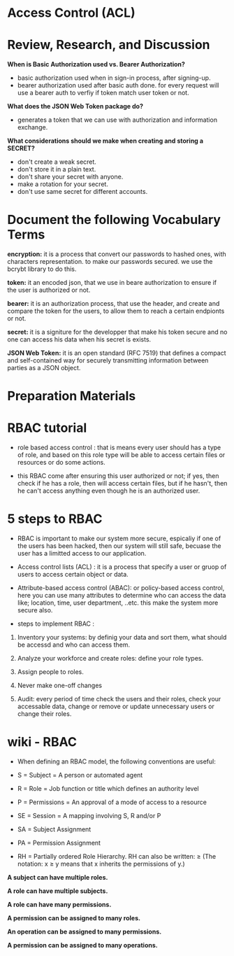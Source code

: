 # Access Control (ACL)

# Review, Research, and Discussion

**When is Basic Authorization used vs. Bearer Authorization?**

- basic authorization used when in sign-in process, after signing-up.
- bearer authorization used after basic auth done. for every request will use a bearer auth to verfiy if token match user token or not.

**What does the JSON Web Token package do?**

- generates a token that we can use with authorization and information exchange.

**What considerations should we make when creating and storing a SECRET?**

- don't create a weak secret.
- don't store it in a plain text.
- don't share your secret with anyone.
- make a rotation for your secret.
- don't use same secret for different accounts.

# Document the following Vocabulary Terms

**encryption:** it is a process that convert our passwords to hashed ones, with characters representation. to make our passwords secured. we use the bcrybt library to do this.

**token:** it an encoded json, that we use in beare authorization to ensure if the user is authorized or not.

**bearer:** it is an authorization process, that use the header, and create and compare the token for the users, to allow them to reach a certain endpionts or not.

**secret:** it is a signiture for the developper that make his token secure and no one can access his data when his secret is exists.

**JSON Web Token:** it is an open standard (RFC 7519) that defines a compact and self-contained way for securely transmitting information between parties as a JSON object.

# Preparation Materials

# RBAC tutorial

- role based access control : that is means every user should has a type of role, and based on this role type will be able to access certain files or resources or do some actions.

- this RBAC come after ensuring this user authorized or not; if yes, then check if he has a role, then will access certain files, but if he hasn't, then he can't access anything even though he is an authorized user.

# 5 steps to RBAC

- RBAC is important to make our system more secure, espicaliy if one of the users has been hacked, then our system will still safe, becuase the user has a limitted access to our application.

- Access control lists (ACL) : it is a process that specify a user or gruop of users to access certain object or data.

- Attribute-based access control (ABAC): or policy-based access control, here you can use many attributes to determine who can access the data like; location, time, user department, ..etc. this make the system more secure also.

- steps to implement RBAC :

1. Inventory your systems: by definig your data and sort them, what should be accessd and who can access them.

2. Analyze your workforce and create roles: define your role types.

3. Assign people to roles.

4. Never make one-off changes

5. Audit: every period of time check the users and their roles, check your accessable data, change or remove or update unnecessary users or change their roles.

# wiki - RBAC

- When defining an RBAC model, the following conventions are useful:

- S = Subject = A person or automated agent
- R = Role = Job function or title which defines an authority level
- P = Permissions = An approval of a mode of access to a resource
- SE = Session = A mapping involving S, R and/or P
- SA = Subject Assignment
- PA = Permission Assignment
- RH = Partially ordered Role Hierarchy. RH can also be written: ≥ (The notation: x ≥ y means that x inherits the permissions of y.)

**A subject can have multiple roles.**

**A role can have multiple subjects.**

**A role can have many permissions.**

**A permission can be assigned to many roles.**

**An operation can be assigned to many permissions.**

**A permission can be assigned to many operations.**
